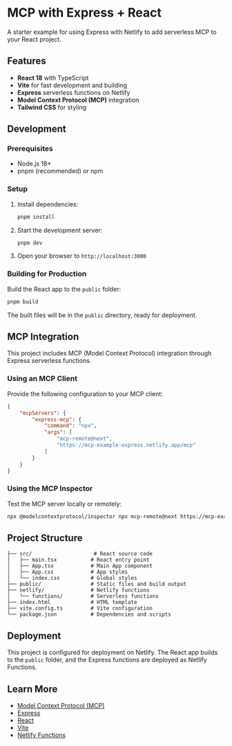 # MCP with Express + React

A starter example for using Express with Netlify to add serverless MCP to your React project.

## Features

-   **React 18** with TypeScript
-   **Vite** for fast development and building
-   **Express** serverless functions on Netlify
-   **Model Context Protocol (MCP)** integration
-   **Tailwind CSS** for styling

## Development

### Prerequisites

-   Node.js 18+
-   pnpm (recommended) or npm

### Setup

1. Install dependencies:

    ```bash
    pnpm install
    ```

2. Start the development server:

    ```bash
    pnpm dev
    ```

3. Open your browser to `http://localhost:3000`

### Building for Production

Build the React app to the `public` folder:

```bash
pnpm build
```

The built files will be in the `public` directory, ready for deployment.

## MCP Integration

This project includes MCP (Model Context Protocol) integration through Express serverless functions.

### Using an MCP Client

Provide the following configuration to your MCP client:

```json
{
    "mcpServers": {
        "express-mcp": {
            "command": "npx",
            "args": [
                "mcp-remote@next",
                "https://mcp-example-express.netlify.app/mcp"
            ]
        }
    }
}
```

### Using the MCP Inspector

Test the MCP server locally or remotely:

```bash
npx @modelcontextprotocol/inspector npx mcp-remote@next https://mcp-example-express.netlify.app/mcp
```

## Project Structure

```
├── src/                    # React source code
│   ├── main.tsx           # React entry point
│   ├── App.tsx            # Main App component
│   ├── App.css            # App styles
│   └── index.css          # Global styles
├── public/                # Static files and build output
├── netlify/               # Netlify functions
│   └── functions/         # Serverless functions
├── index.html             # HTML template
├── vite.config.ts         # Vite configuration
└── package.json           # Dependencies and scripts
```

## Deployment

This project is configured for deployment on Netlify. The React app builds to the `public` folder, and the Express functions are deployed as Netlify Functions.

## Learn More

-   [Model Context Protocol (MCP)](https://modelcontextprotocol.io/)
-   [Express](https://expressjs.com/)
-   [React](https://react.dev/)
-   [Vite](https://vitejs.dev/)
-   [Netlify Functions](https://docs.netlify.com/functions/overview/)
